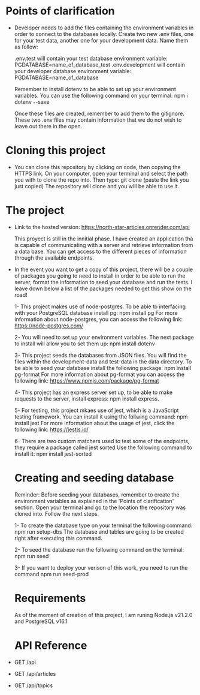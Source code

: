 # Points of clarification

- Developer needs to add the files containing the environment variables in order
  to connect to the databases locally.
  Create two new .env files, one for your test data, another one for your development data.
  Name them as follow:

  .env.test
  will contain your test database environment variable: PGDATABASE=name_of_database_test
  .env.development
  will contain your developer database environment variable: PGDATABASE=name_of_database

  Remember to install dotenv to be able to set up your environment variables. You can use
  the following command on your terminal: npm i dotenv --save

  Once these files are created, remember to add them to the gitignore. These two .env files
  may contain information that we do not wish to leave out there in the open.

# Cloning this project

- You can clone this repository by clicking on code, then copying the HTTPS link.
  On your computer, open your terminal and select the path you with to clone the repo into.
  Then type: git clone (paste the link you just copied)
  The repository will clone and you will be able to use it.

# The project

- Link to the hosted version: https://north-star-articles.onrender.com/api

  This proyect is still in the innitial phase. I have created an application tha is capable of communicating
  with a server and retrieve information from a data base. You can get access to the different pieces
  of information through the available endpoints.

- In the event you want to get a copy of this project, there will be a couple of packages you going to
  need to install in order to be able to run the server, format the information to seed your database
  and run the tests. I leave down below a list of the packages needed to get this show on the road!

  1- This project makes use of node-postgres. To be able to interfacing with your PostgreSQL database
  install pg: npm install pg
  For more information about node-postgres, you can access the following link:
  https://node-postgres.com/

  2- You will need to set up your environment variables. The next package to install will allow you
  to set them up: npm install dotenv

  3- This project seeds the databases from JSON files. You will find the files within the development-data
  and test-data in the data directory. To be able to seed your database install the following package:
  npm install pg-format
  For more information about pg-format you can access the following link:
  https://www.npmjs.com/package/pg-format

  4- This project has an express server set up, to be able to make requests to the server, install express:
  npm install express.

  5- For testing, this project mkaes use of jest, which is a JavaScript testing framework. You can install it
  using the follwing command: npm install jest
  For more information about the usage of jest, click the following link: https://jestjs.io/

  6- There are two custom matchers used to test some of the endpoints, they require a package called jest sorted
  Use the following command to install it: npm install jest-sorted

  # Creating and seeding database

  Reminder: Before seeding your databases, remember to create the environment variables as explained
  in the 'Points of clarification' section.
  Open your terminal and go to the location the repository was cloned into. Follow the next steps.

  1- To create the database type on your terminal the following command: npm run setup-dbs
  The database and tables are going to be created right after executing this command.

  2- To seed the database run the following command on the terminal: npm run seed

  3- If you want to deploy your verison of this work, you need to run the command npm run seed-prod

  # Requirements

  As of the moment of creation of this project, I am runing Node.js v21.2.0 and PostgreSQL v16.1

  # API Reference
 - GET /api
 - GET /api/articles
 - GET /api/topics
  
  
